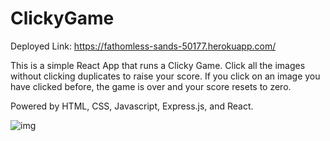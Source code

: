 # ClickyGame

Deployed Link: https://fathomless-sands-50177.herokuapp.com/


This is a simple React App that runs a Clicky Game. Click all the images without clicking duplicates to raise your score. If you click on an image you have clicked before, the game is over and your score resets to zero.

Powered by HTML, CSS, Javascript, Express.js, and React.


![img](https://i.gyazo.com/cc02a6715e14c5306a310bf2d104f2e1.png)
